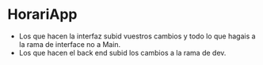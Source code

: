 # HorariApp
- Los que hacen la interfaz subid vuestros cambios y todo lo que hagais a la rama de interface no a Main.
- Los que hacen el back end subid los cambios a la rama de dev.
